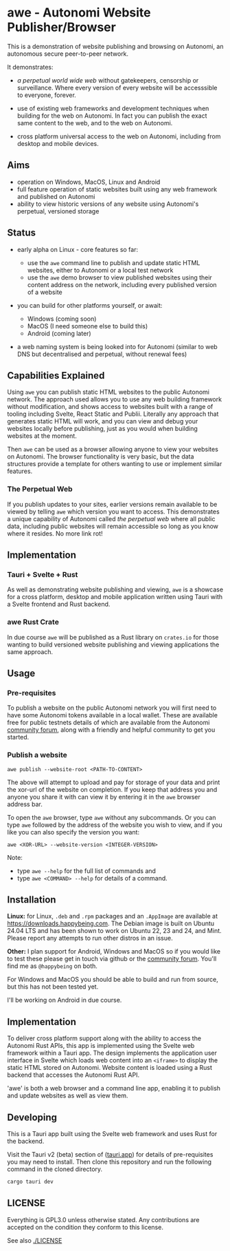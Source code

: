 # awe - Autonomi Website Publisher/Browser
This is a demonstration of website publishing and browsing on Autonomi, an autonomous secure peer-to-peer network.

It demonstrates:
- *a perpetual world wide web* without gatekeepers, censorship or surveillance. Where every version of every website will be accesssible to everyone, forever.

- use of existing web frameworks and development techniques when building for the web on Autonomi. In fact you can publish the exact same content to the web, and to the web on Autonomi.

- cross platform universal access to the web on Autonomi, including from desktop and mobile devices.

## Aims
- operation on Windows, MacOS, Linux and Android
- full feature operation of static websites built using any web framework and published on Autonomi
- ability to view historic versions of any website using Autonomi's perpetual, versioned storage

## Status
- early alpha on Linux - core features so far:
  - use the `awe` command line to publish and update static HTML websites, either to Autonomi or a local test network
  - use the `awe` demo browser to view published websites using their content address on the network, including every published version of a website


- you can build for other platforms yourself, or await:
  - Windows (coming soon)
  - MacOS (I need someone else to build this)
  - Android (coming later)
- a web naming system is being looked into for Autonomi (similar to web DNS but decentralised and perpetual, without renewal fees)

## Capabilities Explained

Using `awe` you can publish static HTML websites to the public Autonomi network. The approach used allows you to use any web building framework without modification, and shows access to websites built with a range of tooling including Svelte, React Static and Publii. Literally any approach that generates static HTML will work, and you can view and debug your websites locally before publishing, just as you would when building websites at the moment.

Then `awe` can be used as a browser allowing anyone to view your websites on Autonomi. The browser functionality is very basic, but the data structures provide a template for others wanting to use or implement similar features.

### The Perpetual Web
If you publish updates to your sites, earlier versions remain available to be viewed by telling `awe` which version you want to access. This demonstrates a unique capability of Autonomi called *the perpetual web* where all public data, including public websites will remain accessible so long as you know where it resides. No more link rot!


## Implementation

### Tauri + Svelte + Rust
As well as demonstrating website publishing and viewing, `awe` is a showcase for a cross platform, desktop and mobile application written using Tauri with a Svelte frontend and Rust backend.

### awe Rust Crate

In due course `awe` will be published as a Rust library on `crates.io` for those wanting to build versioned website publishing and viewing applications the same approach.

## Usage
### Pre-requisites
To publish a website on the public Autonomi network you will first need to have some Autonomi tokens available in a local wallet. These are available free for public testnets details of which are available from the Autonomi [community forum](https://forum.autonomi.community), along with a friendly and helpful community to get you started.

### Publish a website
`awe publish --website-root <PATH-TO-CONTENT>`

The above will attempt to upload and pay for storage of your data and print the xor-url of the website on completion. If you keep that address you and anyone you share it with can view it by entering it in the `awe` browser address bar.

To open the `awe` browser, type `awe` without any subcommands. Or you can type `awe` followed by the address of the website you wish to view, and if you like you can also specify the version you want:

`awe <XOR-URL> --website-version <INTEGER-VERSION>`

Note:
- type `awe --help` for the full list of commands and
- type `awe <COMMAND> --help` for details of a command.

## Installation
**Linux:** for Linux, `.deb` and `.rpm` packages and an `.AppImage` are available at https://downloads.happybeing.com. The Debian image is built on Ubuntu 24.04 LTS and has been shown to work on Ubuntu 22, 23 and 24, and Mint. Please report any attempts to run other distros in an issue.

**Other:** I plan support for Android, Windows and MacOS so if you would like to test these please get in touch via github or the [community forum](https://forum.autonomi.community). You'll find me as `@happybeing` on both.

For Windows and MacOS you should be able to build and run from source, but this has not been tested yet.

I'll be working on Android in due course.

## Implementation
To deliver cross platform support along with the ability to access the Autonomi Rust APIs, this app is implemented using the Svelte web framework within a Tauri app. The design implements the application user interface in Svelte which loads web content into an `<iframe>` to display the static HTML stored on Autonomi. Website content is loaded using a Rust backend that accesses the Autonomi Rust API.

'awe' is both a web browser and a command line app, enabling it to publish and update websites as well as view them.

## Developing

This is a Tauri app built using the Svelte web framework and uses Rust for the backend.

Visit the Tauri v2 (beta) section of ([tauri.app](https://tauri.app)) for details of pre-requisites you may need to install. Then clone this repository and run the following command in the cloned directory.
```bash
cargo tauri dev
```

## LICENSE

Everything is GPL3.0 unless otherwise stated. Any contributions are accepted on the condition they conform to this license.

See also [./LICENSE](./LICENSE)
